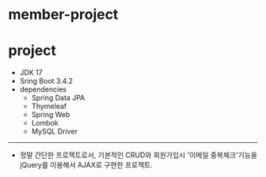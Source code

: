 # member-project

# project
- JDK 17
- Sring Boot 3.4.2
- dependencies
  - Spring Data JPA
  - Thymeleaf
  - Spring Web
  - Lombok
  - MySQL Driver
---
- 정말 간단한 프로젝트로서, 기본적인 CRUD와 회원가입시 '이메일 중복체크'기능을 jQuery를 이용해서 AJAX로 구현한 프로젝트.
